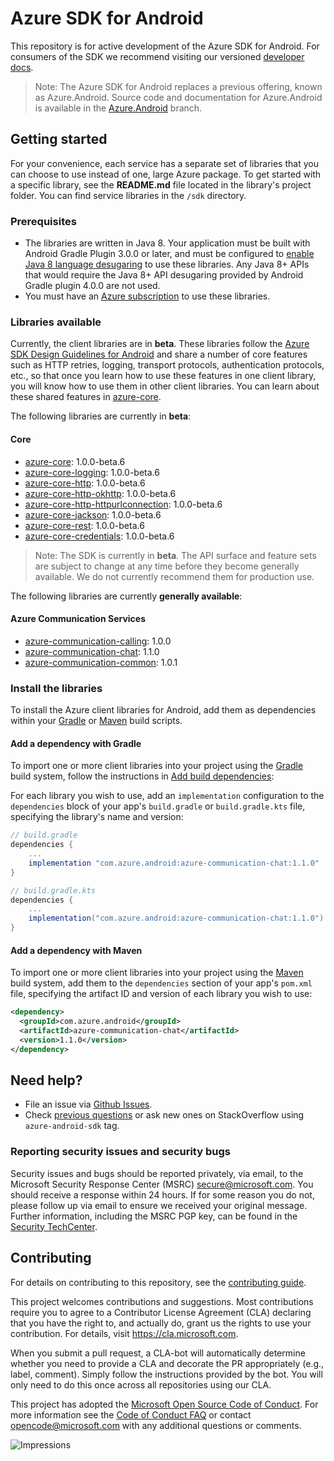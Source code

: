 # Azure SDK for Android

This repository is for active development of the Azure SDK for Android. For consumers of the SDK we recommend visiting our versioned [developer docs](https://azure.github.io/azure-sdk-for-android).

> Note: The Azure SDK for Android replaces a previous offering, known as Azure.Android. Source code and documentation for Azure.Android is available in the [Azure.Android](https://github.com/Azure/azure-sdk-for-android/tree/Azure.Android) branch.

## Getting started

For your convenience, each service has a separate set of libraries that you can choose to use instead of one, large Azure package. To get started with a specific library, see the **README.md** file located in the library's project folder. You can find service libraries in the `/sdk` directory.

### Prerequisites

* The libraries are written in Java 8. Your application must be built with Android Gradle Plugin 3.0.0 or later, and must be configured to [enable Java 8 language desugaring](https://developer.android.com/studio/write/java8-support.html#supported_features) to use these libraries. Any Java 8+ APIs that would require the Java 8+ API desugaring provided by Android Gradle plugin 4.0.0 are not used.
* You must have an [Azure subscription](https://azure.microsoft.com/free/) to use these libraries.

### Libraries available

Currently, the client libraries are in **beta**. These libraries follow the [Azure SDK Design Guidelines for Android](https://azure.github.io/azure-sdk/android_design.html) and share a number of core features such as HTTP retries, logging, transport protocols, authentication protocols, etc., so that once you learn how to use these features in one client library, you will know how to use them in other client libraries. You can learn about these shared features in [azure-core](https://github.com/Azure/azure-sdk-for-android/blob/main/sdk/core/azure-core/README.md).

The following libraries are currently in **beta**:

#### Core
- [azure-core](https://github.com/Azure/azure-sdk-for-android/blob/main/sdk/core/azure-core): 1.0.0-beta.6
- [azure-core-logging](https://github.com/Azure/azure-sdk-for-android/tree/main/sdk/core/azure-core-logging): 1.0.0-beta.6
- [azure-core-http](https://github.com/Azure/azure-sdk-for-android/tree/main/sdk/core/azure-core-http): 1.0.0-beta.6
- [azure-core-http-okhttp](https://github.com/Azure/azure-sdk-for-android/tree/main/sdk/core/azure-core-http-okhttp): 1.0.0-beta.6
- [azure-core-http-httpurlconnection](https://github.com/Azure/azure-sdk-for-android/tree/main/sdk/core/azure-core-http-httpurlconnection): 1.0.0-beta.6
- [azure-core-jackson](https://github.com/Azure/azure-sdk-for-android/tree/main/sdk/core/azure-core-jackson): 1.0.0-beta.6
- [azure-core-rest](https://github.com/Azure/azure-sdk-for-android/tree/main/sdk/core/azure-core-rest): 1.0.0-beta.6
- [azure-core-credentials](https://github.com/Azure/azure-sdk-for-android/tree/main/sdk/core/azure-core-credential): 1.0.0-beta.6

> Note: The SDK is currently in **beta**. The API surface and feature sets are subject to change at any time before they become generally available. We do not currently recommend them for production use.

The following libraries are currently **generally available**:

#### Azure Communication Services
- [azure-communication-calling](https://search.maven.org/artifact/com.azure.android/azure-communication-calling): 1.0.0
- [azure-communication-chat](https://github.com/Azure/azure-sdk-for-android/blob/main/sdk/communication/azure-communication-chat): 1.1.0
- [azure-communication-common](https://github.com/Azure/azure-sdk-for-android/blob/main/sdk/communication/azure-communication-common): 1.0.1

### Install the libraries
To install the Azure client libraries for Android, add them as dependencies within your
[Gradle](#add-a-dependency-with-gradle) or
[Maven](#add-a-dependency-with-maven) build scripts.

#### Add a dependency with Gradle
To import one or more client libraries into your project using the [Gradle](https://gradle.org/) build system, follow the instructions in [Add build dependencies](https://developer.android.com/studio/build/dependencies):

For each library you wish to use, add an `implementation` configuration to the `dependencies` block of your app's `build.gradle` or `build.gradle.kts` file, specifying the library's name and version:

```gradle
// build.gradle
dependencies {
    ...
    implementation "com.azure.android:azure-communication-chat:1.1.0"
}

// build.gradle.kts
dependencies {
    ...
    implementation("com.azure.android:azure-communication-chat:1.1.0")
}
```

#### Add a dependency with Maven
To import one or more client libraries into your project using the [Maven](https://maven.apache.org/) build system, add them to the `dependencies` section of your app's `pom.xml` file, specifying the artifact ID and version of each library you wish to use:

```xml
<dependency>
  <groupId>com.azure.android</groupId>
  <artifactId>azure-communication-chat</artifactId>
  <version>1.1.0</version>
</dependency>
```

## Need help?

* File an issue via [Github Issues](https://github.com/Azure/azure-sdk-for-android/issues/new/choose).
* Check [previous questions](https://stackoverflow.com/questions/tagged/azure-android-sdk) or ask new ones on StackOverflow using `azure-android-sdk` tag.

### Reporting security issues and security bugs

Security issues and bugs should be reported privately, via email, to the Microsoft Security Response Center (MSRC) <secure@microsoft.com>. You should receive a response within 24 hours. If for some reason you do not, please follow up via email to ensure we received your original message. Further information, including the MSRC PGP key, can be found in the [Security TechCenter](https://www.microsoft.com/msrc/faqs-report-an-issue).

## Contributing
For details on contributing to this repository, see the [contributing guide](https://github.com/Azure/azure-sdk-for-android/blob/main/CONTRIBUTING.md).

This project welcomes contributions and suggestions. Most contributions require you to agree to a Contributor License Agreement (CLA) declaring that you have the right to, and actually do, grant us the rights to use your contribution. For details, visit
https://cla.microsoft.com.

When you submit a pull request, a CLA-bot will automatically determine whether you need to provide a CLA and decorate the PR appropriately (e.g., label, comment). Simply follow the instructions provided by the bot. You will only need to do this once across all repositories using our CLA.

This project has adopted the [Microsoft Open Source Code of Conduct](https://opensource.microsoft.com/codeofconduct/). For more information see the [Code of Conduct FAQ](https://opensource.microsoft.com/codeofconduct/faq/) or contact [opencode@microsoft.com](mailto:opencode@microsoft.com) with any additional questions or comments.

![Impressions](https://azure-sdk-impressions.azurewebsites.net/api/impressions/azure-sdk-for-android%2FREADME.png)

